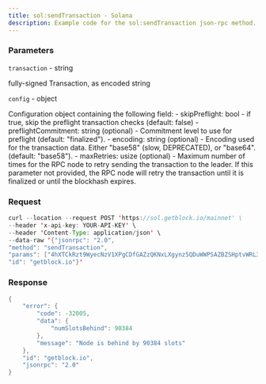 ```yaml
---
title: sol:sendTransaction - Solana
description: Example code for the sol:sendTransaction json-rpc method. Сomplete guide on how to use sol:sendTransaction json-rpc in GetBlock.io Web3 documentation.
---
```


### Parameters


`transaction` - string

fully-signed Transaction, as encoded string

`config` - object

Configuration object containing the following field: - skipPreflight:
bool - if true, skip the preflight transaction checks (default: false) -
preflightCommitment: string (optional) - Commitment level to use for
preflight (default: "finalized"). - encoding: string (optional) -
Encoding used for the transaction data. Either "base58" (slow,
DEPRECATED), or "base64". (default: "base58"). - maxRetries: usize
(optional) - Maximum number of times for the RPC node to retry sending
the transaction to the leader. If this parameter not provided, the RPC
node will retry the transaction until it is finalized or until the
blockhash expires.

### Request

``` java
curl --location --request POST 'https://sol.getblock.io/mainnet' \ 
--header 'x-api-key: YOUR-API-KEY' \ 
--header 'Content-Type: application/json' \ 
--data-raw '{"jsonrpc": "2.0",
"method": "sendTransaction",
"params": ["4hXTCkRzt9WyecNzV1XPgCDfGAZzQKNxLXgynz5QDuWWPSAZBZSHptvWRL3BjCvzUXRdKvHL2b7yGrRQcWyaqsaBCncVG7BFggS8w9snUts67BSh3EqKpXLUm5UMHfD7ZBe9GhARjbNQMLJ1QD3Spr6oMTBU6EhdB4RD8CP2xUxr2u3d6fos36PD98XS6oX8TQjLpsMwncs5DAMiD4nNnR8NBfyghGCWvCVifVwvA8B8TJxE1aiyiv2L429BCWfyzAme5sZW8rDb14NeCQHhZbtNqfXhcp2tAnaAT", null],
"id": "getblock.io"}'
```

###  Response

``` java
{
    "error": {
        "code": -32005,
        "data": {
            "numSlotsBehind": 90384
        },
        "message": "Node is behind by 90384 slots"
    },
    "id": "getblock.io",
    "jsonrpc": "2.0"
}
```

